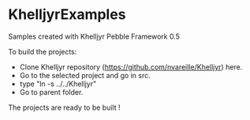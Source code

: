 # KhelljyrExamples
Samples created with Khelljyr Pebble Framework 0.5

To build the projects:
    
- Clone Khelljyr repository (https://github.com/nvareille/Khelljyr) here.
- Go to the selected project and go in src.
- type "ln -s ../../Khelljyr"
- Go to parent folder.

The projects are ready to be built !